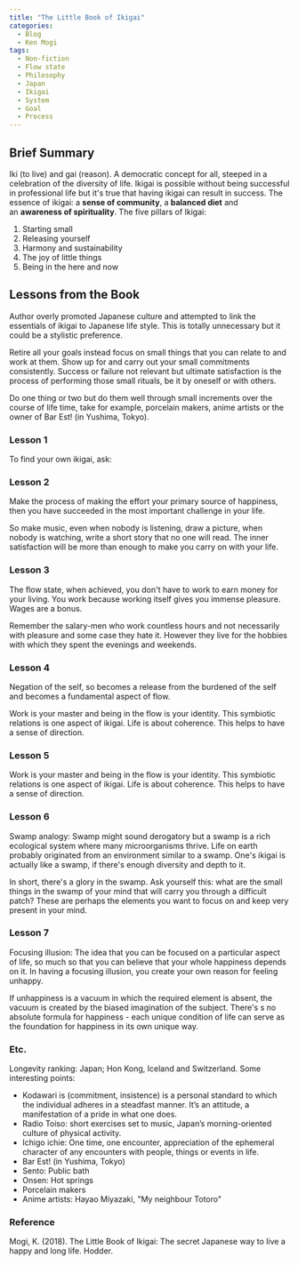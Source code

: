 ```yaml
---
title: "The Little Book of Ikigai"
categories:
  - Blog
  - Ken Mogi
tags:
  - Non-fiction
  - Flow state
  - Philosophy
  - Japan
  - Ikigai
  - System
  - Goal
  - Process
---
```


## Brief Summary

Iki (to live) and gai (reason). A democratic concept for all, steeped in a celebration of the diversity of life. Ikigai is possible without being successful in professional life but it's true that having ikigai can result in success. The essence of ikigai: a **sense of community**, a **balanced diet** and an **awareness of spirituality**. The five pillars of Ikigai: 


1. Starting small
2. Releasing yourself
3. Harmony and sustainability
4. The joy of little things
5. Being in the here and now

## Lessons from the Book

Author overly promoted Japanese culture and attempted to link the essentials of ikigai to Japanese life style. This is totally unnecessary but it could be a stylistic preference.

Retire all your goals instead focus on small things that you can relate to and work at them. Show up for and carry out your small commitments consistently. Success or failure not relevant but ultimate satisfaction is the process of performing those small rituals, be it by oneself or with others.

Do one thing or two but do them well through small increments over the course of life time, take for example, porcelain makers, anime artists or the owner of Bar Est! (in Yushima, Tokyo).

### Lesson 1

To find your own ikigai, ask:

### Lesson 2

Make the process of making the effort your primary source of happiness, then you have succeeded in the most important challenge in your life.

So make music, even when nobody is listening, draw a picture, when nobody is watching, write a short story that no one will read. The inner satisfaction will be more than enough to make you carry on with your life.

### Lesson 3

The flow state, when achieved, you don't have to work to earn money for your living. You work because working itself gives you immense pleasure. Wages are a bonus.

Remember the salary-men who work countless hours and not necessarily with pleasure and some case they hate it. However they live for the hobbies with which they spent the evenings and weekends.

### Lesson 4

Negation of the self, so becomes a release from the burdened of the self and becomes a fundamental aspect of flow.

Work is your master and being in the flow is your identity. This symbiotic relations is one aspect of ikigai. Life is about coherence. This helps to have a sense of direction.

### Lesson 5

Work is your master and being in the flow is your identity. This symbiotic relations is one aspect of ikigai. Life is about coherence. This helps to have a sense of direction.

### Lesson 6

Swamp analogy: Swamp might sound derogatory but a swamp is a rich ecological system where many microorganisms thrive. Life on earth probably originated from an environment similar to a swamp. One's ikigai is actually like a swamp, if there's enough diversity and depth to it.

In short, there's a glory in the swamp. Ask yourself this: what are the small things in the swamp of your mind that will carry you through a difficult patch? These are perhaps the elements you want to focus on and keep very present in your mind.

### Lesson 7

Focusing illusion: The idea that you can be focused on a particular aspect of life, so much so that you can believe that your whole happiness depends on it. In having a focusing illusion, you create your own reason for feeling unhappy.

If unhappiness is a vacuum in which the required element is absent, the vacuum is created by the biased imagination of the subject. There's s no absolute formula for happiness - each unique condition of life can serve as the foundation for happiness in its own unique way.

### Etc.

Longevity ranking: Japan; Hon Kong, Iceland and Switzerland. Some interesting points:

- Kodawari is (commitment, insistence) is a personal standard to which the individual adheres in a steadfast manner. It’s an attitude, a manifestation of a pride in what one does.
- Radio Toiso: short exercises set to music, Japan’s morning-oriented culture of physical activity.
- Ichigo ichie: One time, one encounter, appreciation of the ephemeral character of any encounters with people, things or events in life.
- Bar Est! (in Yushima, Tokyo)
- Sento: Public bath
- Onsen: Hot springs
- Porcelain makers
- Anime artists: Hayao Miyazaki, "My neighbour Totoro"

### Reference
Mogi, K. (2018). The Little Book of Ikigai: The secret Japanese way to live a happy and long life. Hodder. 